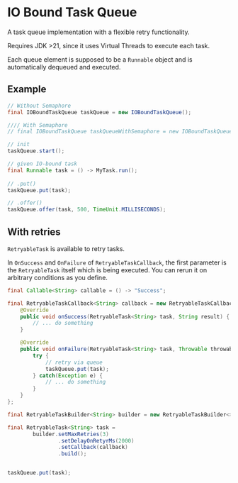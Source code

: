 # IO Bound Task Queue

A task queue implementation with a flexible retry functionality.

Requires JDK >21, since it uses Virtual Threads to execute each task.

Each queue element is supposed to be a `Runnable` object and is automatically dequeued and executed.

## Example
```java
// Without Semaphore
final IOBoundTaskQueue taskQueue = new IOBoundTaskQueue();

//// With Semaphore
// final IOBoundTaskQueue taskQueueWithSemaphore = new IOBoundTaskQueue(100);

// init
taskQueue.start();

// given IO-bound task
final Runnable task = () -> MyTask.run();
        
// .put()
taskQueue.put(task);

// .offer()
taskQueue.offer(task, 500, TimeUnit.MILLISECONDS);
```

## With retries
`RetryableTask` is available to retry tasks.

In `OnSuccess` and `OnFailure` of `RetryableTaskCallback`, the first parameter is the `RetryableTask` itself which is being executed.
You can rerun it on arbitrary conditions as you define.

```java
final Callable<String> callable = () -> "Success";

final RetryableTaskCallback<String> callback = new RetryableTaskCallback<>() {
    @Override
    public void onSuccess(RetryableTask<String> task, String result) {
        // ... do something
    }

    @Override
    public void onFailure(RetryableTask<String> task, Throwable throwable) {
        try {
            // retry via queue
            taskQueue.put(task);
        } catch(Exception e) {
            // ... do something
        }
    }
};

final RetryableTaskBuilder<String> builder = new RetryableTaskBuilder<>(callable);

final RetryableTask<String> task =
        builder.setMaxRetries(3)
                .setDelayOnRetyrMs(2000)
                .setCallback(callback)
                .build();


taskQueue.put(task);
```
